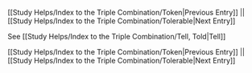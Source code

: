 [[Study Helps/Index to the Triple Combination/Token|Previous Entry]]  ||  [[Study Helps/Index to the Triple Combination/Tolerable|Next Entry]]

 See [[Study Helps/Index to the Triple Combination/Tell, Told|Tell]]

[[Study Helps/Index to the Triple Combination/Token|Previous Entry]]  ||  [[Study Helps/Index to the Triple Combination/Tolerable|Next Entry]]